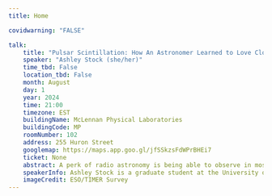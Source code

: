 ```yaml
---
title: Home

covidwarning: "FALSE"

talk:
    title: "Pulsar Scintillation: How An Astronomer Learned to Love Clouds"
    speaker: "Ashley Stock (she/her)"
    time_tbd: False
    location_tbd: False
    month: August
    day: 1
    year: 2024
    time: 21:00
    timezone: EST
    buildingName: McLennan Physical Laboratories
    buildingCode: MP
    roomNumber: 102
    address: 255 Huron Street
    googlemap: https://maps.app.goo.gl/jfSSkzsFdWPrBHEi7
    ticket: None
    abstract: A perk of radio astronomy is being able to observe in most weather conditions -- day or night, rain or shine.  The long wavelength light passes through clouds easily.  However, radio light still scatters off the gas of much larger clouds found between stars, what is known as the interstellar medium.  Just like stars twinkle but planets don't, in the radio sky we see pulsars twinkle and galaxies don't because of the interference of scattered light in the interstellar medium.  I will talk about my work observing radio pulsars and how to use their twinkling to measure interstellar clouds.
    speakerInfo: Ashley Stock is a graduate student at the University of Toronto who will soon be completing her PhD in astronomy.  In her undergraduate, she studied physics and engineering physics at the University of Saskatchewan.  Her research is in the field of pulsar scintillation and the interstellar medium.  Outside of her work she can usually be found untangling yarn.
    imageCredit: ESO/TIMER Survey
---
```

